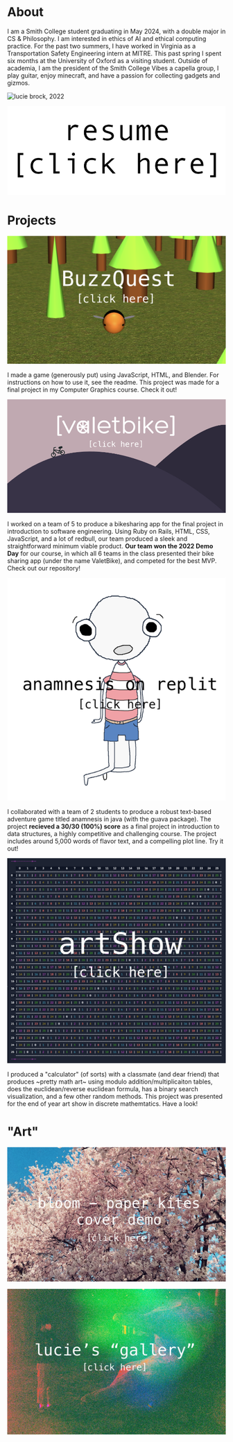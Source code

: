 # About

I am a Smith College student graduating in May 2024, with a double major in CS & Philosophy. I am interested in ethics of AI and ethical computing practice. For the past two summers, I have worked in Virginia as a Transportation Safety Engineering intern at MITRE. This past spring I spent six months at the University of Oxford as a visiting student. 
Outside of academia, I am the president of the Smith College Vibes a capella group, I play guitar, enjoy minecraft, and have a passion for collecting gadgets and gizmos.

![lucie brock, 2022](images/lucie_photo.png)

[![clickable image](images/resume.png)](https://drive.google.com/file/d/1sZIEfYXtJfOIlvHNCBtIvz_KgagBEh39/view?usp=sharing)


# Projects
[![bee model](images/bee_game.png)](https://replit.com/@lmbrock/BuzzQuest)

I made a game (generously put) using JavaScript, HTML, and Blender. For instructions on how to use it, see the readme. This project was made for a final project in my Computer Graphics course. Check it out!

[![valetbike theme](images/bg.png)](https://github.com/epartakki/valetbike)

I worked on a team of 5 to produce a bikesharing app for the final project in introduction to software engineering. Using Ruby on Rails, HTML, CSS, JavaScript, and a lot of redbull, our team produced a sleek and straightforward minimum viable product. **Our team won the 2022 Demo Day** for our course, in which all 6 teams in the class presented their bike sharing app (under the name ValetBike), and competed for the best MVP. Check out our repository!

[![the player character](images/little_ghost2.png)](https://replit.com/@alinemarrap/Anamnesis)

I collaborated with a team of 2 students to produce a robust text-based adventure game titled anamnesis in java (with the guava package). The project **recieved a 30/30 (100%) score** as a final project in introduction to data structures, a highly competitive and challenging course. The project includes around 5,000 words of flavor text, and a compelling plot line. Try it out!

[![mod26 table](images/mod25.png)](https://replit.com/@lmbrock/artShow)

I produced a "calculator" (of sorts) with a classmate (and dear friend) that produces ~pretty math art~ using modulo addition/multiplicaiton tables, does the euclidean/reverse euclidean formula, has a binary search visualization, and a few other random methods. This project was presented for the end of year art show in discrete mathemtatics. Have a look!

# "Art"
[![bloom - paper kites cover demo](images/flower.jpeg)](https://soundcloud.com/user-799120184/bloom_demo?utm_source=clipboard&utm_medium=text&utm_campaign=social_sharing)

[![lucie's "art" gallery](images/gallery.jpg)](https://luciebrock.pixieset.com/lucieart/)
